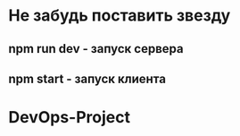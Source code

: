 # Не забудь поставить звезду

## npm run dev - запуск сервера

## npm start - запуск клиента
# DevOps-Project
